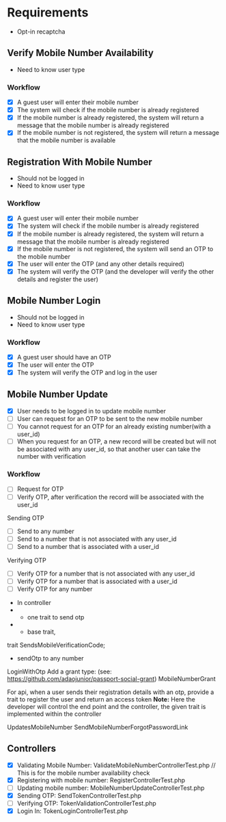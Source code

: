 
# Requirements
- Opt-in recaptcha

## Verify Mobile Number Availability
- Need to know user type

### Workflow
- [x] A guest user will enter their mobile number
- [x] The system will check if the mobile number is already registered
- [x] If the mobile number is already registered, the system will return a message that the mobile number is already registered
- [x] If the mobile number is not registered, the system will return a message that the mobile number is available

## Registration With Mobile Number
- Should not be logged in
- Need to know user type 

### Workflow
- [x] A guest user will enter their mobile number
- [x] The system will check if the mobile number is already registered
- [x] If the mobile number is already registered, the system will return a message that the mobile number is already registered
- [x] If the mobile number is not registered, the system will send an OTP to the mobile number
- [x] The user will enter the OTP (and any other details required)
- [x] The system will verify the OTP (and the developer will verify the other details and register the user)

## Mobile Number Login
- Should not be logged in
- Need to know user type

### Workflow
- [x] A guest user should have an OTP
- [x] The user will enter the OTP
- [x] The system will verify the OTP and log in the user

## Mobile Number Update
- [x] User needs to be logged in to update mobile number
- [ ] User can request for an OTP to be sent to the new mobile number
- [ ] You cannot request for an OTP for an already existing number(with a user_id)
- [ ] When you request for an OTP, a new record will be created but will not be associated with any user_id, so that another user can take the number with verification

### Workflow
- [ ] Request for OTP
- [ ] Verify OTP, after verification the record will be associated with the user_id

Sending OTP
- [ ] Send to any number
- [ ] Send to a number that is not associated with any user_id
- [ ] Send to a number that is associated with a user_id

Verifying OTP
- [ ] Verify OTP for a number that is not associated with any user_id
- [ ] Verify OTP for a number that is associated with a user_id
- [ ] Verify OTP for any number

- In controller
- - one trait to send otp
- - base trait,

trait
SendsMobileVerificationCode;
- sendOtp to any number

LoginWithOtp
Add a grant type: (see: https://github.com/adaojunior/passport-social-grant)
MobileNumberGrant

For api, 
when a user sends their registration details with an otp,
provide a trait to register the user and return an access token
**Note:** Here the developer will control the end point and the controller, the given trait is implemented within the controller

UpdatesMobileNumber
SendMobileNumberForgotPasswordLink

## Controllers
- [x] Validating Mobile Number: ValidateMobileNumberControllerTest.php // This is for the mobile number availability check
- [x] Registering with mobile number: RegisterControllerTest.php
- [ ] Updating mobile number: MobileNumberUpdateControllerTest.php
- [x] Sending OTP: SendTokenControllerTest.php
- [ ] Verifying OTP: TokenValidationControllerTest.php
- [x] Login In: TokenLoginControllerTest.php
